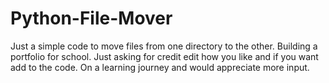 # Python-File-Mover
Just a simple code to move files from one directory to the other. Building a portfolio for school. Just asking for credit edit how you like and if you want add to the code. On a learning journey and would appreciate more input.
